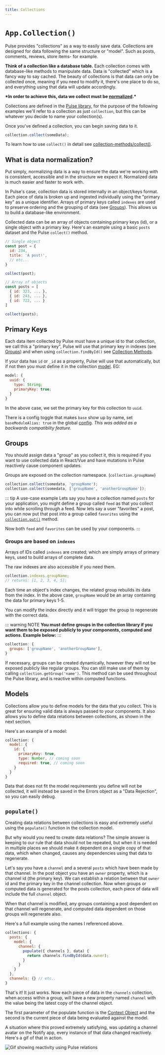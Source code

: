 ```yaml
---
title: Collections
---
```


# `App.Collection()`

Pulse provides "collections" as a way to easily save data. Collections are designed for data following the same structure or "model". Such as posts, comments, reviews, store items- for example.

**Think of a collection like a database table.** Each collection comes with database-like methods to manipulate data. Data is "collected" which is a fancy way to say cached. The beauty of collections is that data can only be collected once, meaning if you need to modify it, there's one place to do so, and everything using that data will update accordingly.

**\*In order to achieve this, data we collect must be [**normalized**](#what-is-data-normalization).\***

Collections are defined in the [Pulse library](./library.html), for the purpose of the following examples we'll refer to a collection as just `collection`, but this can be whatever you decide to name your collection(s).

Once you've defined a collection, you can begin saving data to it.

```js
collection.collect(someData);
```

To learn how to use `collect()` in detail see [collection-methods/collect()](/v2/docs/collection-methods.html#collect).

## What is data normalization?

Put simply, normalizing data is a way to ensure the data we're working with is consistent, accessible and in the structure we expect it. Normalized data is much easier and faster to work with.

In Pulse's case, collection data is stored internally in an object/keys format. Each piece of data is broken up and ingested individually using the "primary key" as a unique identifier. Arrays of primary keys called `indexes` are used to preserve ordering and the grouping of data (see [Groups](#groups)). This allows us to build a database-like environment.

Collected data can be an array of objects containing primary keys (id), or a single object with a primary key.
Here's an example using a basic `posts` dataset and the Pulse `collect()` method.

```js
// Single object
const post = {
  id: 234,
  title: 'A post!',
  // etc...
}

collect(post);

// Array of objects
const posts = [
  { id: 323, ... },
  { id: 243, ... },
  { id: 722, ... }
]

collect(posts);
```

## Primary Keys

Each data item collected by Pulse must have a unique id to that collection, we call this a "primary key", Pulse will use that primary key in indexes (see [Groups](/v2/docs/collections.html#groups)) and when using `collection.findById()` see [Collection Methods](/v2/docs/collection-methods.html#findbyid).

If your data has `id` or `_id` as a property, Pulse will use that automatically, but if not then you must define it in the collection [model](/v2/docs/collections.html#models). EG:

```js
model: {
  uuid: {
    type: String;
    primaryKey: true;
  }
}
```

In the above case, we set the primary key for this collection to `uuid`.


There is a config toggle that makes `base` show up by name, set `baseModuleAlias: true` in the global [config](/v2/docs/library.html#config-options). _This was added as a backwards compatiblity feature._

## Groups

You should assign data a "group" as you collect it, this is required if you want to use collected data in React/Vue and have mutations in Pulse reactively cause component updates.

Groups are exposed on the collection namespace. (`collection.groupName`)

```js
collection.collect(somedata, 'groupName');
collection.collect(somedata, ['groupName', 'anotherGroupName']);
```

::: tip A use-case example
Lets say you have a collection named `posts` for your application, you might define a group called `feed` as that you collect into while scrolling through a feed. Now lets say a user "favorites" a post, you can now put that post into a group called `favorites` using the [`collection.put()`](/v2/docs/collection-methods.html#put) method.

Now both `feed` and `favorites` can be used by your components.
:::

### Groups are based on `indexes`

Arrays of IDs called `indexes` are created; which are simply arrays of primary keys, used to build arrays of complete data.

The raw indexes are also accessible if you need them.

```js
collection.indexes.groupName;
// returns: [1, 2, 3, 4, 5];
```

Each time an object's index changes, the related group rebuilds its data from the index. In the above case, `groupName` would be an array containing the data for primary keys 1-5.

You can modify the index directly and it will trigger the group to regenerate with the correct data.

::: warning NOTE
**You must define groups in the collection library if you want them to be exposed publicly to your components, computed and actions. Example below:**
:::

```js
collection: {
  groups: ['groupName', 'anotherGroupName'],
}
```

If necessary, groups can be created dynamically, however they will not be exposed publicly like regular groups. You can still make use of them by calling `collection.getGroup('name')`. This method can be used throughout the Pulse library, and is reactive within computed functions.

## Models

Collections allow you to define models for the data that you collect. This is great for ensuring valid data is always passed to your components. It also allows you to define data relations between collections, as shown in the next section.

Here's an example of a model:

```js
collection: {
  model: {
    id: {
      primaryKey: true,
      type: Number, // coming soon
      required: true, // coming soon
    }
  }
}
```

Data that does not fit the model requirements you define will not be collected, it will instead be saved in the Errors object as a "Data Rejection", so you can easily debug.

## `populate()`

Creating data relations between collections is easy and extremely useful using the `populate()` function in the collection model.

But why would you need to create data relations? The simple answer is keeping to our rule that data should not be repeated, but when it is needed in multiple places we should make it dependent on a single copy of that data, which when changed, causes any dependencies using that data to regenerate.

Let's say you have a `channel` and a several `posts` which have been made by that channel. In the post object you have an `owner` property, which is a channel id (the primary key). We can establish a relation between that `owner` id and the primary key in the channel collection. Now when groups or computed data is generated for the posts collection, each piece of data will include the full `channel` object.

When that channel is modified, any groups containing a post dependent on that channel will regenerate, and computed data dependent on those groups will regenerate also.

Here's a full example using the names I referenced above.

```js
collections: {
  posts: {
    model: {
      channel: {
        populate({ channels }, data) {
          return channels.findById(data.owner);
        }
      }
    }
  },
  channels: {} // etc..
}
```

That's it! It just works. Now each piece of data in the `channels` collection, when access within a group, will have a new property named `channel` with the value being the latest copy of the channel object.

The first parameter of the populate function is the [Context Object]() and the second is the current piece of data being evaluated against the model.

A situation where this proved extremely satisfying, was updating a channel avatar on the Notify app, every instance of that data changed reactively. Here's a gif of that in action.

![Gif showing reactivity using Pulse relations](https://i.imgur.com/kDjkHNx.gif 'All instances of the avatar update when the source is changed, including the related posts from a different collection.')
